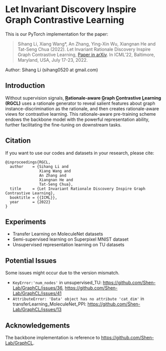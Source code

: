 # Let Invariant Discovery Inspire Graph Contrastive Learning

This is our PyTorch implementation for the paper:

>Sihang Li, Xiang Wang*, An Zhang, Ying-Xin Wu, Xiangnan He and Tat-Seng Chua (2022). Let Invariant Rationale Discovery Inspire Graph Contrastive Learning, [Paper in arXiv](https://arxiv.org/abs/2206.07869). In ICML'22, Baltimore, Maryland, USA, July 17-23, 2022.

Author: Sihang Li (sihang0520 at gmail.com)



## Introduction

Without supervision signals, **<u>R</u>ationale-aware <u>G</u>raph <u>C</u>ontrastive <u>L</u>earning (RGCL)** uses a rationale generator to reveal salient features about graph instance-discrimination as the rationale, and then creates rationale-aware views for contrastive learning. This rationale-aware pre-training scheme endows the backbone model with the powerful representation ability, further facilitating the fine-tuning on downstream tasks.



## Citation 

If you want to use our codes and datasets in your research, please cite:

```
@inproceedings{RGCL,
  author    = {Sihang Li and
               Xiang Wang and
               An Zhang and
               Xiangnan He and
               Tat-Seng Chua},
  title     = {Let Invariant Rationale Discovery Inspire Graph Contrastive Learning},
  booktitle = {{ICML}},
  year      = {2022}
}

```



## Experiments

* Transfer Learning on MoleculeNet datasets
* Semi-supervised learning on Superpixel MNIST dataset
* Unsupervised representation learning on TU datasets



## Potential Issues

Some issues might occur due to the version mismatch.
* ```KeyError:'num_nodes'``` in unsupervised_TU: https://github.com/Shen-Lab/GraphCL/issues/36, https://github.com/Shen-Lab/GraphCL/issues/41
* ```AttributeError: 'Data' object has no attribute 'cat_dim'``` in transferLearning_MoleculeNet_PPI: https://github.com/Shen-Lab/GraphCL/issues/13




## Acknowledgements

The backbone implementation is reference to https://github.com/Shen-Lab/GraphCL.



